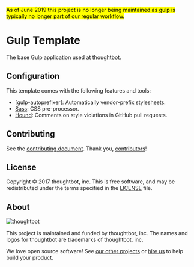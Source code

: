 <mark> As of June 2019 this project is no longer being maintained as gulp is typically no longer part of our regular workflow.</mark>

# Gulp Template

The base Gulp application used at [thoughtbot].

[thoughtbot]: https://thoughtbot.com/

## Configuration

This template comes with the following features and tools:

- [gulp-autoprefixer]: Automatically vendor-prefix stylesheets.
- [Sass]: CSS pre-processor.
- [Hound]: Comments on style violations in GitHub pull requests.

[Sass]: https://github.com/sass/sass
[Hound]: https://houndci.com/repos

## Contributing

See the [contributing document].
Thank you, [contributors]!

[contributing document]: CONTRIBUTING.md
[contributors]: https://github.com/thoughtbot/gulp-template/graphs/contributors

## License

Copyright © 2017 thoughtbot, inc. This is free software, and may
be redistributed under the terms specified in the [LICENSE] file.

[license]: LICENSE.md

## About

![thoughtbot](http://presskit.thoughtbot.com/images/thoughtbot-logo-for-readmes.svg)

This project is maintained and funded by thoughtbot, inc. The names and logos
for thoughtbot are trademarks of thoughtbot, inc.

We love open source software! See [our other projects][community] or
[hire us][hire] to help build your product.

[community]: https://thoughtbot.com/community?utm_source=github
[hire]: https://thoughtbot.com/hire-us?utm_source=github
